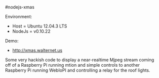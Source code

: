 #nodejs-xmas

Environment:
+ Host = Ubuntu 12.04.3 LTS
+ NodeJs = v0.10.22 

Demo:
+ http://xmas.walternet.us

Some very hackish code to display a near-realtime Mjpeg stream coming off of a Raspberry Pi running mtion and simple controls to another Raspberry Pi running WebIoPI and controlling a relay for the roof lights.
